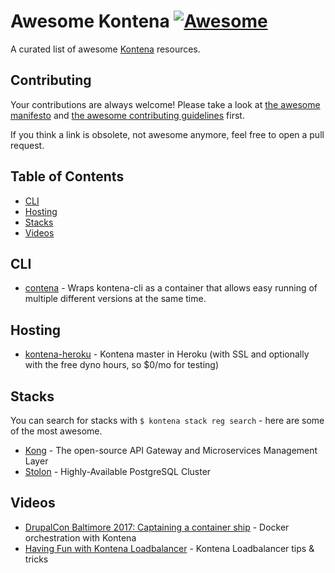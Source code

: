 # Awesome Kontena [![Awesome](https://cdn.rawgit.com/sindresorhus/awesome/d7305f38d29fed78fa85652e3a63e154dd8e8829/media/badge.svg)](https://github.com/sindresorhus/awesome)

A curated list of awesome [Kontena](http://www.kontena.io/) resources.

## Contributing

Your contributions are always welcome! Please take a look at [the awesome manifesto](https://github.com/sindresorhus/awesome/blob/master/awesome.md)
and [the awesome contributing guidelines](https://github.com/sindresorhus/awesome/blob/master/contributing.md) first.

If you think a link is obsolete, not awesome anymore, feel free to open a pull request.

## Table of Contents

- [CLI](#cli)
- [Hosting](#hosting)
- [Stacks](#stacks)
- [Videos](#videos)

## CLI

- [contena](https://github.com/matti/contena) - Wraps kontena-cli as a container that allows easy running of multiple different versions at the same time.

## Hosting

- [kontena-heroku](https://github.com/matti/kontena-heroku) - Kontena master in Heroku (with SSL and optionally with the free dyno hours, so $0/mo for testing)

## Stacks

You can search for stacks with `$ kontena stack reg search` - here are some of the most awesome.

- [Kong](https://github.com/kontena/kontena-stacks/tree/master/kong) - The open-source API Gateway and Microservices Management Layer
- [Stolon](https://github.com/kontena/kontena-stacks/tree/master/stolon) - Highly-Available PostgreSQL Cluster

## Videos

- [DrupalCon Baltimore 2017: Captaining a container ship](https://www.youtube.com/watch?v=B6O04boY3js) - Docker orchestration with Kontena
- [Having Fun with Kontena Loadbalancer](https://www.youtube.com/watch?v=GpnIMWFkRMo) - Kontena Loadbalancer tips & tricks
